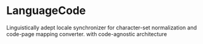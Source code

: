 # LanguageCode
Linguistically adept locale synchronizer for character-set normalization and code-page mapping converter. with code-agnostic architecture
